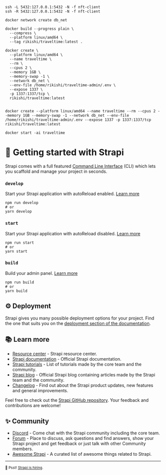 ```
ssh -L 5432:127.0.0.1:5432 -N -f nft-client
ssh -R 5432:127.0.0.1:5432 -N -f nft-client
```


```
docker network create db_net

docker build --progress plain \
  --compress \
  --platform linux/amd64 \
  --tag rikishi/traveltime:latest .

docker create \
  --platform linux/amd64 \
  --name traveltime \
  --rm \
  --cpus 2 \
  --memory 1GB \
  --memory-swap -1 \
  --network db_net \
  --env-file /home/rikishi/traveltime-admin/.env \
  --expose 1337 \
  -p 1337:1337/tcp \
  rikishi/traveltime:latest


docker create --platform linux/amd64 --name traveltime --rm --cpus 2 --memory 1GB --memory-swap -1 --network db_net --env-file /home/rikishi/traveltime-admin/.env --expose 1337 -p 1337:1337/tcp rikishi/traveltime:latest

docker start -ai traveltime
```

# 🚀 Getting started with Strapi

Strapi comes with a full featured [Command Line Interface](https://docs.strapi.io/developer-docs/latest/developer-resources/cli/CLI.html) (CLI) which lets you scaffold and manage your project in seconds.

### `develop`

Start your Strapi application with autoReload enabled. [Learn more](https://docs.strapi.io/developer-docs/latest/developer-resources/cli/CLI.html#strapi-develop)

```
npm run develop
# or
yarn develop
```

### `start`

Start your Strapi application with autoReload disabled. [Learn more](https://docs.strapi.io/developer-docs/latest/developer-resources/cli/CLI.html#strapi-start)

```
npm run start
# or
yarn start
```

### `build`

Build your admin panel. [Learn more](https://docs.strapi.io/developer-docs/latest/developer-resources/cli/CLI.html#strapi-build)

```
npm run build
# or
yarn build
```

## ⚙️ Deployment

Strapi gives you many possible deployment options for your project. Find the one that suits you on the [deployment section of the documentation](https://docs.strapi.io/developer-docs/latest/setup-deployment-guides/deployment.html).

## 📚 Learn more

- [Resource center](https://strapi.io/resource-center) - Strapi resource center.
- [Strapi documentation](https://docs.strapi.io) - Official Strapi documentation.
- [Strapi tutorials](https://strapi.io/tutorials) - List of tutorials made by the core team and the community.
- [Strapi blog](https://docs.strapi.io) - Official Strapi blog containing articles made by the Strapi team and the community.
- [Changelog](https://strapi.io/changelog) - Find out about the Strapi product updates, new features and general improvements.

Feel free to check out the [Strapi GitHub repository](https://github.com/strapi/strapi). Your feedback and contributions are welcome!

## ✨ Community

- [Discord](https://discord.strapi.io) - Come chat with the Strapi community including the core team.
- [Forum](https://forum.strapi.io/) - Place to discuss, ask questions and find answers, show your Strapi project and get feedback or just talk with other Community members.
- [Awesome Strapi](https://github.com/strapi/awesome-strapi) - A curated list of awesome things related to Strapi.

---

<sub>🤫 Psst! [Strapi is hiring](https://strapi.io/careers).</sub>
